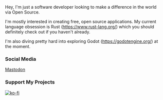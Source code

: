 Hey, I'm just a software developer looking to make a difference in the world via Open Source.

I'm mostly interested in creating free, open source applications.
My current language obsession is Rust (https://www.rust-lang.org/) which you should definitely check out if you haven't already.

I'm also diving pretty hard into exploring Godot (https://godotengine.org/) at the moment.

### Social Media
<a rel="me" href="https://mstdn.party/@nemesisx00">Mastodon</a>

### Support My Projects
[![ko-fi](https://ko-fi.com/img/githubbutton_sm.svg)](https://ko-fi.com/U7U1HEKZ9)
